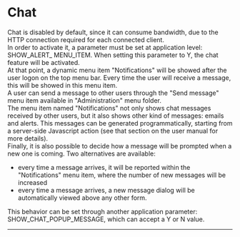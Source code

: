 # Chat

Chat is disabled by default, since it can consume bandwidth, due to the HTTP connection required for each connected client.  
In order to activate it, a parameter must be set at application level: SHOW_ALERT_ MENU\_ITEM. When setting this parameter to Y, the chat feature will be activated.  
At that point, a dynamic menu item "Notifications" will be showed after the user logon on the top menu bar. Every time the user will receive a message, this will be showed in this menu item.  
A user can send a message to other users through the "Send message" menu item available in "Administration" menu folder.  
The menu item named "Notifications" not only shows chat messages received by other users, but it also shows other kind of messages: emails and alerts. This messages can be generated programmatically, starting from a server-side Javascript action \(see that section on the user manual for more details\).  
Finally, it is also possible to decide how a message will be prompted when a new one is coming. Two alternatives are available:

* every time a message arrives, it will be reported within the "Notifications" menu item, where the number of new messages will be increased
* every time a message arrives, a new message dialog will be automatically viewed above any other form.

This behavior can be set through another application parameter: SHOW\_CHAT\_POPUP\_MESSAGE, which can accept a Y or N value.

---



